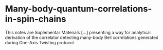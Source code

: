 # Many-body-quantum-correlations-in-spin-chains
This notes are Suplementar Materials [...] presenting a way for analytical derivation of the correlator detecting many-body Bell correlations generated during One-Axis Twisting protocol.
